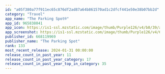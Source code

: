 ```yaml
---
id: "a05f380a77f911ec65c876df2ad87a64b861570ad1c2dfcf441e50e38b07bb2d"
category: "Travel"
app_name: "The Parking Spot®"
app_id: 965838041
app_icon: https://is1-ssl.mzstatic.com/image/thumb/Purple126/v4/b0/39/a6/b039a639-43b3-2c79-90f3-b250b83896b5/AppIcon-0-0-1x_U007emarketing-0-3-85-220.png/1024x1024bb.png
app_screenshot: https://is1-ssl.mzstatic.com/image/thumb/Purple126/v4/63/5f/bb/635fbbd3-600d-e273-25ae-6b56fedc958f/mzl.ahkbpxne.png/1242x2688bb.png
publisher_id: 668119969
publisher_name: "The Parking Spot"
rank: 133
most_recent_release: 2024-01-31 00:00:00
release_count_in_past_year: 11
release_count_in_past_year_category: 17
release_count_in_past_year_top_in_category: 35
---
```

